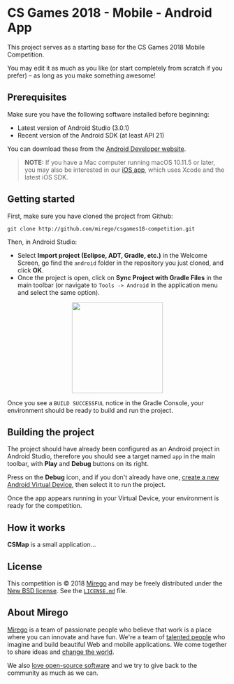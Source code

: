# CS Games 2018 - Mobile - Android App

This project serves as a starting base for the CS Games 2018 Mobile Competition.

You may edit it as much as you like (or start completely from scratch if you prefer) – as long as you make something awesome!

## Prerequisites

Make sure you have the following software installed before beginning:

- Latest version of Android Studio (3.0.1)
- Recent version of the Android SDK (at least API 21)

You can download these from the [Android Developer website](http://developer.android.com/sdk/index.html).

> **NOTE:** If you have a Mac computer running macOS 10.11.5 or later, you may also be interested in our [iOS app](https://github.com/mirego/csgames18-competition/tree/master/ios), which uses Xcode and the latest iOS SDK.

## Getting started

First, make sure you have cloned the project from Github:

```
git clone http://github.com/mirego/csgames18-competition.git
```

Then, in Android Studio: 

- Select **Import project (Eclipse, ADT, Gradle, etc.)** in the Welcome Screen, go find the `android` folder in the repository you just cloned, and click **OK**.
- Once the project is open, click on **Sync Project with Gradle Files** in the main toolbar (or navigate to `Tools -> Android` in the application menu and select the same option).

<p align="center"><img src="https://cloud.githubusercontent.com/assets/4378424/24182187/64981e3e-0e96-11e7-8fcb-f03f14d78c59.png" width="208"></p>

Once you see a `BUILD SUCCESSFUL` notice in the Gradle Console, your environment should be ready to build and run the project.

## Building the project

The project should have already been configured as an Android project in Android Studio, therefore you should see a target named `app` in the main toolbar, with **Play** and **Debug** buttons on its right.

Press on the **Debug** icon, and if you don't already have one, [create a new Android Virtual Device](http://developer.android.com/tools/devices/managing-avds.html), then select it to run the project.

Once the app appears running in your Virtual Device, your environment is ready for the competition.

## How it works

**CSMap** is a small application...

## License

This competition is © 2018 [Mirego](http://www.mirego.com) and may be freely
distributed under the [New BSD license](http://opensource.org/licenses/BSD-3-Clause).
See the [`LICENSE.md`](https://github.com/mirego/csgames18-competition/blob/master/LICENSE.md) file.

## About Mirego

[Mirego](http://mirego.com) is a team of passionate people who believe that work is a place where you can innovate and have fun. We're a team of [talented people](http://life.mirego.com) who imagine and build beautiful Web and mobile applications. We come together to share ideas and [change the world](http://mirego.org).

We also [love open-source software](http://open.mirego.com) and we try to give back to the community as much as we can.

